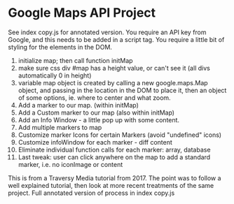# Google Maps API Project

See index copy.js for annotated version.
You require an API key from Google, and this needs to be added in a script tag.
You require a little bit of styling for the elements in the DOM.

1. initialize map; then call function initMap
2. make sure css div #map has a height value, or can't see it (all divs automatically 0 in height)
3. variable map object is created by calling a new google.maps.Map object, and passing in the location in the DOM to place it, then an object of some options, ie. where to center and what zoom. 
4. Add a marker to our map. (within initMap)
5. Add a Custom marker to our map (also within initMap)
6. Add an Info Window - a little pop up with some content.
7. Add multiple markers to map
8. Customize marker Icons for certain Markers (avoid "undefined" icons)
9. Customize infoWindow for each marker - diff content
10. Eliminate individual function calls for each marker: array, database
11. Last tweak: user can click anywhere on the map to add a standard marker, i.e. no iconImage or content
 
 
This is from a Traversy Media tutorial from 2017. The point was to follow a well explained tutorial, then look at more recent treatments of the same project.
Full annotated version of process in index copy.js
